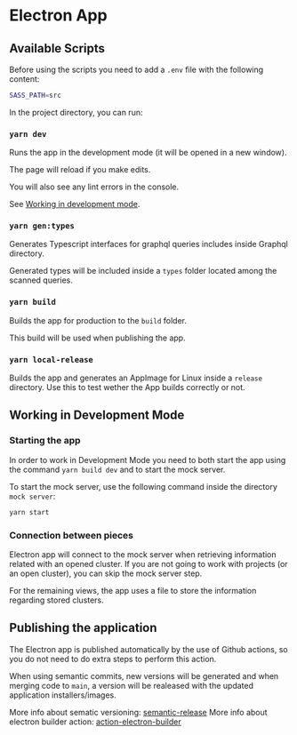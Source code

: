 # Electron App

## Available Scripts

Before using the scripts you need to add a `.env` file with the following content:

```bash
SASS_PATH=src
```

In the project directory, you can run:

### `yarn dev`

Runs the app in the development mode (it will be opened in a new window).

The page will reload if you make edits.

You will also see any lint errors in the console.

See [Working in development mode](#working-in-development-mode).

### `yarn gen:types`

Generates Typescript interfaces for graphql queries includes inside Graphql directory.

Generated types will be included inside a `types` folder located among the scanned queries.

### `yarn build`

Builds the app for production to the `build` folder.

This build will be used when publishing the app.

### `yarn local-release`

Builds the app and generates an AppImage for Linux inside a `release` directory. Use this to test wether the App builds correctly or not.

## Working in Development Mode

### Starting the app

In order to work in Development Mode you need to both start the app using the command `yarn build dev` and to start the mock server.

To start the mock server, use the following command inside the directory `mock server`:

```bash
yarn start
```

### Connection between pieces

Electron app will connect to the mock server when retrieving information related with an opened cluster. If you are not going to work with projects (or an open cluster), you can skip the mock server step.

For the remaining views, the app uses a file to store the information regarding stored clusters.

## Publishing the application

The Electron app is published automatically by the use of Github actions, so you do not need to do extra steps to perform this action.

When using semantic commits, new versions will be generated and when merging code to `main`, a version will be realeased with the updated application installers/images.

More info about sematic versioning: [semantic-release](https://github.com/semantic-release/semantic-release)
More info about electron builder action: [action-electron-builder](https://github.com/samuelmeuli/action-electron-builder)

